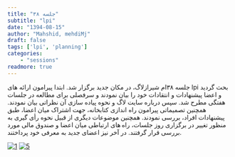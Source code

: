 ```yaml
---
title: "جلسه ۳۸"
subtitle: "lpi"
date: "1394-08-15"
author: "Mahshid, mehdiMj"
draft: false
tags: ['lpi', 'planning']
categories:
    - "sessions"
readmore: true
---
```

جلسه ۳۸ام شیرازلاگ، در مکان جدید برگزار شد. ابتدا پیرامون ارائه های lpi بحث گردید و اعضا پیشنهادات و انتقادات خود را بیان نمودند و سرفصلی برای مطالعه در جلسات هفتگی مطرح شد. سپس درباره سایت لاگ و نحوه پیاده سازی آن نظراتی بیان نمودند. همچنین تصمیماتی پیرامون راه اندازی کتابخانه، جهت اشتراک میان اعضا، طبق پیشنهادات افراد، بررسی نمودند. همچنین موضوعات دیگری از قبیل نحوه رأی گیری به منظور تغییر در برگزاری روز جلسات، راه های ارتباطی میان اعضا و صندوق مالی مورد بررسی قرار گرفتند. در آخر نیز اعضای جدید به معرفی خود پرداختند.

[![1](/img/95b7a94e-fdbb-11e6-86dd-a088b4d860141488289279.39326.jpeg)](/img/95b7a94e-fdbb-11e6-86dd-a088b4d860141488289279.39326.jpeg)
[![5](/img/95b7acd2-fdbb-11e6-86dd-a088b4d860141488289279.3933284.jpeg)](/img/95b7acd2-fdbb-11e6-86dd-a088b4d860141488289279.3933284.jpeg)
